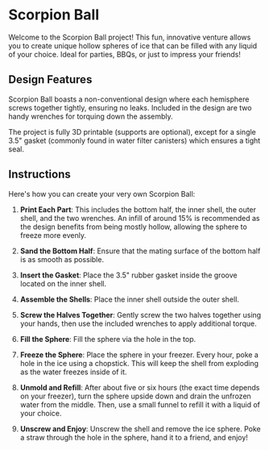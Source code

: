 # Scorpion Ball

Welcome to the Scorpion Ball project! This fun, innovative venture allows you to create unique hollow spheres of ice
that can be filled with any liquid of your choice. Ideal for parties, BBQs, or just to impress your friends!

## Design Features

Scorpion Ball boasts a non-conventional design where each hemisphere screws together tightly, ensuring no leaks.
Included in the design are two handy wrenches for torquing down the assembly.

The project is fully 3D printable (supports are optional), except for a single 3.5" gasket (commonly found in water
filter canisters) which ensures a tight seal.

## Instructions

Here's how you can create your very own Scorpion Ball:

1. **Print Each Part**: This includes the bottom half, the inner shell, the outer shell, and the two wrenches. An infill
   of around 15% is recommended as the design benefits from being mostly hollow, allowing the sphere to freeze more
   evenly.

2. **Sand the Bottom Half**: Ensure that the mating surface of the bottom half is as smooth as possible.

3. **Insert the Gasket**: Place the 3.5" rubber gasket inside the groove located on the inner shell.

4. **Assemble the Shells**: Place the inner shell outside the outer shell.

5. **Screw the Halves Together**: Gently screw the two halves together using your hands, then use the included wrenches
   to apply additional torque.

6. **Fill the Sphere**: Fill the sphere via the hole in the top.

7. **Freeze the Sphere**: Place the sphere in your freezer. Every hour, poke a hole in the ice using a chopstick. This
   will keep the shell from exploding as the water freezes inside of it.

8. **Unmold and Refill**: After about five or six hours (the exact time depends on your freezer), turn the sphere upside
   down and drain the unfrozen water from the middle. Then, use a small funnel to refill it with a liquid of your
   choice.

9. **Unscrew and Enjoy**: Unscrew the shell and remove the ice sphere. Poke a straw through the hole in the sphere, hand
   it to a friend, and enjoy!
